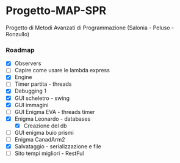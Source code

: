 # Progetto-MAP-SPR
Progetto di Metodi Avanzati di Programmazione (Salonia - Peluso - Ronzullo)

### Roadmap

- [X] Observers
- [ ] Capire come usare le lambda express
- [X] Engine
- [ ] Timer partita - threads
- [X] Debugging 1
- [X] GUI scheletro - swing
- [X] GUI immagini
- [ ] GUI Enigma EVA - threads timer
- [X] Enigma Leonardo - databases
  - [X] Creazione del db
- [ ] GUI enigma buio prismi
- [ ] Enigma CanadArm2
- [X] Salvataggio - serializzazione e file
- [ ] Sito tempi migliori - RestFul
